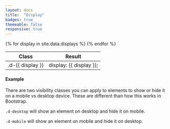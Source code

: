 ```yaml
---
layout: docs
title:  "Display"
badges: true
themeable: false
responsive: true
---
```


<div class="table-utilities">
  <table class="table">
    <thead>
      <tr>
        <th>Class</th>
        <th>Result</th>
      </tr>
    </thead>
    <tbody>
      {% for display in site.data.displays %}
        <tr><td>.d-{{ display }}</td><td>display: {{ display }};</td></tr>
      {% endfor %}
    </tbody>
  </table>
</div>

#### Example

There are two visibility classes you can apply to elements to show or hide it on a mobile vs desktop device. These are different than how this works in Bootstrap.

`.d-desktop` will show an element on desktop and hide it on mobile.

`.d-mobile` will show an element on mobile and hide it on desktop.
